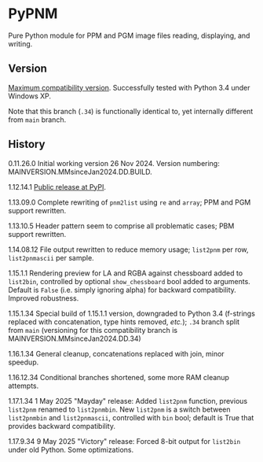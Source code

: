 # PyPNM

Pure Python module for PPM and PGM image files reading, displaying, and writing.

## Version

[Maximum compatibility version](https://github.com/Dnyarri/PyPNM/tree/py34/).
Successfully tested with Python 3.4 under Windows XP.

Note that this branch (`.34`) is functionally identical to, yet internally different from `main` branch.

## History

0.11.26.0   Initial working version 26 Nov 2024.
Version numbering: MAINVERSION.MMsinceJan2024.DD.BUILD.

1.12.14.1   [Public release at PyPI](https://pypi.org/project/PyPNM/).

1.13.09.0   Complete rewriting of `pnm2list` using `re` and `array`; PPM and PGM support rewritten.

1.13.10.5   Header pattern seem to comprise all problematic cases; PBM support rewritten.

1.14.08.12  File output rewritten to reduce memory usage; `list2pnm` per row, `list2pnmascii` per sample.

1.15.1.1    Rendering preview for LA and RGBA against chessboard added to `list2bin`,
controlled by optional `show_chessboard` bool added to arguments.
Default is `False` (i.e. simply ignoring alpha) for backward compatibility.
Improved robustness.

1.15.1.34   Special build of 1.15.1.1 version, downgraded to Python 3.4
(f-strings replaced with concatenation, type hints removed, *etc.*); `.34` branch split from `main`
(versioning for this compatibility branch is MAINVERSION.MMsinceJan2024.DD.34)

1.16.1.34   General cleanup, concatenations replaced with join, minor speedup.

1.16.12.34  Conditional branches shortened, some more RAM cleanup attempts.

1.17.1.34   1 May 2025 "Mayday" release: Added `list2pnm` function,
previous `list2pnm` renamed to `list2pnmbin`.
New `list2pnm` is a switch between `list2pnmbin` and `list2pnmascii`, controlled with `bin` bool;
default is True that provides backward compatibility.

1.17.9.34   9 May 2025 "Victory" release: Forced 8-bit output for `list2bin` under old Python.
Some optimizations.
